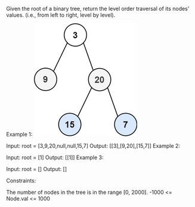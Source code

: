 Given the root of a binary tree, return the level order traversal of its nodes' values. (i.e., from left to right, level by level).

Example 1:
![alt text](image.png)

Input: root = [3,9,20,null,null,15,7]
Output: [[3],[9,20],[15,7]]
Example 2:

Input: root = [1]
Output: [[1]]
Example 3:

Input: root = []
Output: []

Constraints:

The number of nodes in the tree is in the range [0, 2000].
-1000 <= Node.val <= 1000